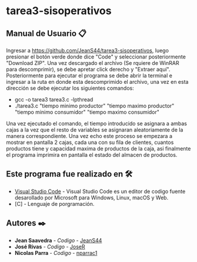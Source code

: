 # tarea3-sisoperativos

## Manual de Usuario 📋

Ingresar a https://github.com/JeanS44/tarea3-sisoperativos, luego presionar el botón verde donde dice "Code" y seleccionar posteriormente "Download ZIP". Una vez descargado el archivo (Se rquiere de WinRAR para descomprimir), se debe apretar click derecho y "Extraer aquí". Posteriormente para ejecutar el programa se debe abrir la terminal e ingresar a la ruta en donde esta descomprimido el archivo, una vez en esta dirección se debe ejecutar los siguientes comandos:
- gcc -o tarea3 tarea3.c -lpthread
- ./tarea3.c "tiempo minimo productor" "tiempo maximo productor" "tiempo minimo consumidor" "tiempo maximo consumidor"

Una vez ejecutado el comando, el tiempo introducido se asignara a ambas cajas a la vez que el resto de variables se asignaran aleatoriamente de la manera correspondiente. Una vez echo este proceso se empezara a mostrar en pantalla 2 cajas, cada una con su fila de clientes, cuantos productos tiene y capacidad maxima de productos de la caja, asi finalmente el programa imprimira en pantalla el estado del almacen de productos.

## Este programa fue realizado en 🛠️

* [Visual Studio Code](https://code.visualstudio.com/) - Visual Studio Code es un editor de codigo fuente desarollado por Microsoft para Windows, Linux, macOS y Web.
* [C] - Lenguaje de porgramación.


## Autores ✒️

* **Jean Saavedra** - *Codigo* - [JeanS44](https://github.com/JeanS44)
* **José Rivas** - *Codigo* - [JoseR](https://github.com/)
* **Nicolas Parra** - *Codigo* - [nparrac1](https://github.com/nparrac1)
